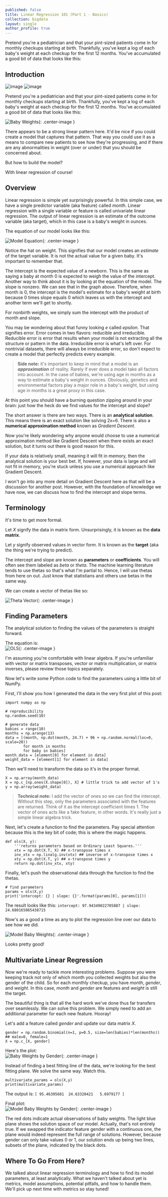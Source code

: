 ```yaml
---
published: false
title: Linear Regression 101 (Part 1 - Basics)
collection: bigdata
layout: single
author_profile: true
---
```

Pretend you're a pediatrician and that your pint-sized patients come in for monthly checkups starting at birth. Thankfully, you've kept a log of each baby's weight at each checkup for the first 12 months. You've accumulated a good bit of data that looks like this:

## Introduction
![image](https://maelfabien.github.io/myblog/images/mstile-144x144.png)
![image](/images/mstile-144x144.png)

Pretend you're a pediatrician and that your pint-sized patients come in for monthly checkups starting at birth. Thankfully, you've kept a log of each baby's weight at each checkup for the first 12 months. You've accumulated a good bit of data that looks like this:

![Baby Weights](/assets/images/baby_weights.png?raw=true){: .center-image }

There appears to be a strong linear pattern here. It'd be nice if you could create a model that captures that pattern. That way you could use it as a means to compare new patients to see how they're progressing, and if there are any abnormalities in weight (over or under) that you should be concerned about. 

But how to build the model?

With linear regression of course!

## Overview

Linear regression is simple yet surprisingly powerful. In this simple case, we have a single predictor variable (aka feature) called *month*. Linear regression with a single variable or feature is called univariate linear regression. The output of linear regression is an estimate of the outcome variable (aka target), which in this case is a baby's weight in ounces.

The equation of our model looks like this:  

![Model Equation](/assets/images/baby_weight_equation.png?raw=true){: .center-image }

Notice the hat on weight. This signifies that our model creates an *estimate* of the target variable. It is not the actual value for a given baby. It's important to remember that. 

The intercept is the expected value of a newborn. This is the same as saying a baby at month 0 is expected to weigh the value of the intercept. Another way to think about it is by looking at the equation of the model. The slope is nonzero. We can see that in the graph above. Therefore, when month is 0, the intercept is the model's estimate for a baby's weight at birth because 0 times slope equals 0 which leaves us with the intercept and another term we'll get to shortly. 

For nonbirth weights, we simply sum the intercept with the product of month and slope. 

You may be wondering about that funny looking *e* called *epsilon*. That signifies error. Error comes in two flavors: reducible and irreducible. Reducible error is error that results when your model is not extracting all the structure or pattern in the data. Irreducible error is what's left over. For nontrivial datasets, there will always be irreducible error, so don't expect to create a model that perfectly predicts every example.

> **Side note:** it's important to keep in mind that a model is an ***approximation*** of reality. Rarely if ever does a model take all factors into account. In the case of babies, we're using age in months as a way to estimate a baby's weight in ounces. Obviously, genetics and environmental factors play a major role in a baby's weight, but using age in months is a great proxy in this case.

At this point you should have a burning question zipping around in your brain: just how the heck do we find values for the intercept and slope?

The short answer is there are two ways. There is an **analytical solution**. This means there is an exact solution like solving 2x=6. There is also a **numerical approximation method** known as *Gradient Descent*. 

Now you're likely wondering why anyone would choose to use a numerical approximation method like Gradient Descent when there exists an exact solution, but it turns out there is good reason for this. 

If your data is relatively small, meaning it will fit in memory, then the analytical solution is your best bet. If, however, your data is large and will not fit in memory, you're stuck unless you use a numerical approach like Gradient Descent. 

I won't go into any more detail on Gradient Descent here as that will be a discussion for another post. However, with the foundation of knowledge we have now, we can discuss how to find the intercept and slope terms.

## Terminology
It's time to get more formal. 

Let *X* signify the data in matrix form. Unsurprisingly, it is known as the **data matrix**.

Let *y* signify observed values in vector form. It is known as the **target** (aka the thing we're trying to predict).

The intercept and slope are known as **parameters** or **coefficients**. You will often see them labeled as *beta* or *theta*. The machine learning literature tends to use thetas so that's what I'm partial to. Hence, I will use thetas from here on out. Just know that statistians and others use betas in the same way.

We can create a vector of thetas like so:  

![Theta Vector](/assets/images/theta_vector.png?raw=true){: .center-image }

## Finding Parameters
The analytical solution to finding the values of the parameters is straight forward.

The equation is:  
![OLS](/assets/images/linear_regression_equation.png?raw=true){: .center-image }

I'm assuming you're comfortable with linear algebra. If you're unfamiliar with vector or matrix transposes, vector or matrix multiplication, or matrix inverses, please review those topics separately.

Now let's write some Python code to find the parameters using a little bit of NumPy.

First, I'll show you how I generated the data in the very first plot of this post:
```
import numpy as np

# reproducibility
np.random.seed(10)

# generate data
babies = range(10)
months = np.arange(13)
data = [(month, np.dot(month, 24.7) + 96 + np.random.normal(loc=0, scale=20))
        for month in months
        for baby in babies]
month_data = [element[0] for element in data]
weight_data = [element[1] for element in data]
```

Then we'll need to transform the data so it's in the proper format.
```
X = np.array(month_data)
X = np.c_[np.ones(X.shape[0]), X] # little trick to add vector of 1's
y = np.array(weight_data)
```
> **Technical note:** I add the vector of ones so we can find the intercept. Without this step, only the parameters associated with the features are returned. Think of it as the intercept coefficient times 1. The vector of ones acts like a fake feature, in other words. It's really just a simple linear algebra trick.

Next, let's create a function to find the parameters. Pay special attention because this is the key bit of code; this is where the magic happens.
```
def ols(X, y):
    '''returns parameters based on Ordinary Least Squares.'''
    xtx = np.dot(X.T, X) ## x-transpose times x
    inv_xtx = np.linalg.inv(xtx) ## inverse of x-transpose times x
    xty = np.dot(X.T, y) ## x-transpose times y
    return np.dot(inv_xtx, xty)
```

Finally, let's push the observational data through the function to find the thetas.
```
# find parameters
params = ols(X,y)
print('intercept: {} | slope: {}'.format(params[0], params[1]))
```

The result looks like this: `intercept: 97.94349022705887 | slope: 24.680165065438715`

Now's as a good a time as any to plot the regression line over our data to see how we did.

![Model Baby Weights](/assets/images/baby_weights_model.png?raw=true){: .center-image }

Looks pretty good!

## Multivariate Linear Regression
Now we're ready to tackle more interesting problems. Suppose you were keeping track not only of which month you collected weights but also the gender of the child. So for each monthly checkup, you have *month*, *gender*, and *weight*. In this case, *month* and *gender* are features and *weight* is still the target. 

The beautiful thing is that all the hard work we've done thus far transfers over seamlessly. We can solve this problem. We simply need to add an additional parameter for each new feature. Hooray!

Let's add a feature called *gender* and update our data matrix *X*.

```
gender = np.random.binomial(n=1, p=0.5, size=len(babies)*len(months)) ## male=0, female=1
X = np.c_[X, gender]
```

Here's the plot:  
![Baby Weights by Gender](/assets/images/baby_weights_gender.png?raw=true){: .center-image }

Instead of finding a best fitting line of the data, we're looking for the best fitting plane. We solve the same way. Watch this.

```
multivariate_params = ols(X,y)
print(multivariate_params)
```

The output is: `[ 95.46395681  24.63320421   5.6979177 ]`

Final plot:  
![Model Baby Weights by Gender](/assets/images/baby_weights_gender_plane.png?raw=true){: .center-image }

The red dots indicate actual observations of baby weights. The light blue plane shows the solution space of our model. Actually, that's not entirely true. If we swapped the indicator feature gender with a continuous one, the plane would indeed represent the full range of solutions. However, because gender can only take values 0 or 1, our solution ends up being two lines, subsets of the plane, indicated by the black dots.

## Where To Go From Here?
We talked about linear regression terminology and how to find its model parameters, at least analytically. What we haven't talked about yet is metrics, model assumptions, potential pitfalls, and how to handle them. We'll pick up next time with metrics so stay tuned!
